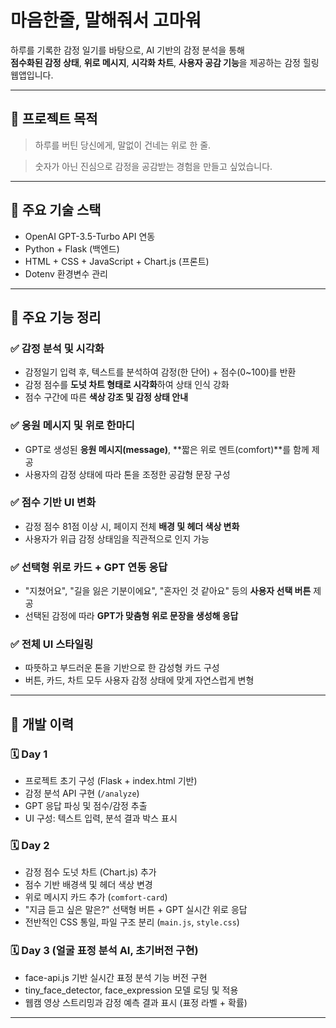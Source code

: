 # 마음한줄, 말해줘서 고마워

하루를 기록한 감정 일기를 바탕으로, AI 기반의 감정 분석을 통해  
**점수화된 감정 상태**, **위로 메시지**, **시각화 차트**, **사용자 공감 기능**을 제공하는 감정 힐링 웹앱입니다.

---

## 🙌 프로젝트 목적

> 하루를 버틴 당신에게, 말없이 건네는 위로 한 줄.
 
> 숫자가 아닌 진심으로 감정을 공감받는 경험을 만들고 싶었습니다.

---

## 🔧 주요 기술 스택

- OpenAI GPT-3.5-Turbo API 연동
- Python + Flask (백엔드)
- HTML + CSS + JavaScript + Chart.js (프론트)
- Dotenv 환경변수 관리

---

## 📌 주요 기능 정리

### ✅ 감정 분석 및 시각화
- 감정일기 입력 후, 텍스트를 분석하여 감정(한 단어) + 점수(0~100)를 반환
- 감정 점수를 **도넛 차트 형태로 시각화**하여 상태 인식 강화
- 점수 구간에 따른 **색상 강조 및 감정 상태 안내**

### ✅ 응원 메시지 및 위로 한마디
- GPT로 생성된 **응원 메시지(message)**, **짧은 위로 멘트(comfort)**를 함께 제공
- 사용자의 감정 상태에 따라 톤을 조정한 공감형 문장 구성

### ✅ 점수 기반 UI 변화
- 감정 점수 81점 이상 시, 페이지 전체 **배경 및 헤더 색상 변화**
- 사용자가 위급 감정 상태임을 직관적으로 인지 가능

### ✅ 선택형 위로 카드 + GPT 연동 응답
- "지쳤어요", "길을 잃은 기분이에요", "혼자인 것 같아요" 등의 **사용자 선택 버튼** 제공
- 선택된 감정에 따라 **GPT가 맞춤형 위로 문장을 생성해 응답**

### ✅ 전체 UI 스타일링
- 따뜻하고 부드러운 톤을 기반으로 한 감성형 카드 구성
- 버튼, 카드, 차트 모두 사용자 감정 상태에 맞게 자연스럽게 변형

---

## 📅 개발 이력

### 🗓️ Day 1
- 프로젝트 초기 구성 (Flask + index.html 기반)
- 감정 분석 API 구현 (`/analyze`)
- GPT 응답 파싱 및 점수/감정 추출
- UI 구성: 텍스트 입력, 분석 결과 박스 표시

### 🗓️ Day 2
- 감정 점수 도넛 차트 (Chart.js) 추가
- 점수 기반 배경색 및 헤더 색상 변경
- 위로 메시지 카드 추가 (`comfort-card`)
- "지금 듣고 싶은 말은?" 선택형 버튼 + GPT 실시간 위로 응답
- 전반적인 CSS 통일, 파일 구조 분리 (`main.js`, `style.css`)

### 🗓️ Day 3 (얼굴 표정 분석 AI, 초기버전 구현)
- face-api.js 기반 실시간 표정 분석 기능 버전 구현
- tiny_face_detector, face_expression 모델 로딩 및 적용
- 웹캠 영상 스트리밍과 감정 예측 결과 표시 (표정 라벨 + 확률)

---





